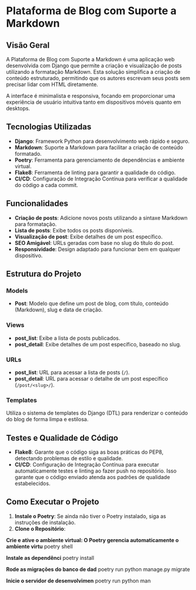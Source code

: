 # Plataforma de Blog com Suporte a Markdown

## Visão Geral
A Plataforma de Blog com Suporte a Markdown é uma aplicação web desenvolvida com Django que permite a criação e visualização de posts utilizando a formatação Markdown. Esta solução simplifica a criação de conteúdo estruturado, permitindo que os autores escrevam seus posts sem precisar lidar com HTML diretamente.

A interface é minimalista e responsiva, focando em proporcionar uma experiência de usuário intuitiva tanto em dispositivos móveis quanto em desktops.

## Tecnologias Utilizadas
- **Django**: Framework Python para desenvolvimento web rápido e seguro.
- **Markdown**: Suporte a Markdown para facilitar a criação de conteúdo formatado.
- **Poetry**: Ferramenta para gerenciamento de dependências e ambiente virtual.
- **Flake8**: Ferramenta de linting para garantir a qualidade do código.
- **CI/CD**: Configuração de Integração Contínua para verificar a qualidade do código a cada commit.

## Funcionalidades
- **Criação de posts**: Adicione novos posts utilizando a sintaxe Markdown para formatação.
- **Lista de posts**: Exibe todos os posts disponíveis.
- **Visualização de post**: Exibe detalhes de um post específico.
- **SEO Amigável**: URLs geradas com base no slug do título do post.
- **Responsividade**: Design adaptado para funcionar bem em qualquer dispositivo.

## Estrutura do Projeto
### Models
- **Post**: Modelo que define um post de blog, com título, conteúdo (Markdown), slug e data de criação.

### Views
- **post_list**: Exibe a lista de posts publicados.
- **post_detail**: Exibe detalhes de um post específico, baseado no slug.

### URLs
- **post_list**: URL para acessar a lista de posts (`/`).
- **post_detail**: URL para acessar o detalhe de um post específico (`/post/<slug>/`).

### Templates
Utiliza o sistema de templates do Django (DTL) para renderizar o conteúdo do blog de forma limpa e estilosa.

## Testes e Qualidade de Código
- **Flake8**: Garante que o código siga as boas práticas do PEP8, detectando problemas de estilo e qualidade.
- **CI/CD**: Configuração de Integração Contínua para executar automaticamente testes e linting ao fazer push no repositório. Isso garante que o código enviado atenda aos padrões de qualidade estabelecidos.

## Como Executar o Projeto
1. **Instale o Poetry**: Se ainda não tiver o Poetry instalado, siga as instruções de instalação.
2. **Clone o Repositório**:

**Crie e ative o ambiente virtual: O Poetry gerencia automaticamente o ambiente virtu**
poetry shell

**Instale as dependênci**
poetry install

**Rode as migrações do banco de dad**
poetry run python manage.py migrate

**Inicie o servidor de desenvolvimen**
poetry run python man
